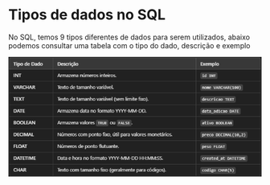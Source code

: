# Tipos de dados no SQL

No SQL, temos 9 tipos diferentes de dados para serem utilizados, abaixo podemos consultar uma tabela com o tipo do dado, descrição e exemplo

![Tipos de Dados](Tipo%20de%20Dados.png)